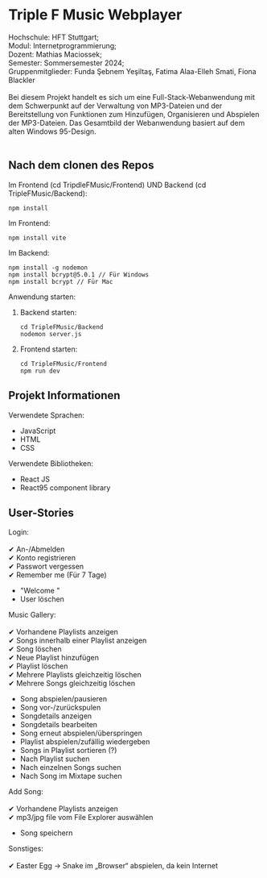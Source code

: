 # Triple F Music Webplayer

Hochschule: HFT Stuttgart;<br>
Modul: Internetprogrammierung;<br>
Dozent: Mathias Maciossek;<br>
Semester: Sommersemester 2024;<br>
Gruppenmitglieder: Funda Şebnem Yeşiltaş, Fatima Alaa-Elleh Smati, Fiona Blackler<br>
<br>
Bei diesem Projekt handelt es sich um eine Full-Stack-Webanwendung mit dem Schwerpunkt auf der Verwaltung von MP3-Dateien und der Bereitstellung von Funktionen zum Hinzufügen, Organisieren und Abspielen der MP3-Dateien. Das Gesamtbild der Webanwendung basiert auf dem alten Windows 95-Design.<br>
<br>
## Nach dem clonen des Repos
Im Frontend (cd TripdleFMusic/Frontend) UND Backend (cd TripleFMusic/Backend):<br>
~~~
npm install
~~~

Im Frontend:
~~~
npm install vite
~~~

Im Backend:
~~~
npm install -g nodemon
npm install bcrypt@5.0.1 // Für Windows
npm install bcrypt // Für Mac
~~~

Anwendung starten:

1. Backend starten:
   ~~~
   cd TripleFMusic/Backend
   nodemon server.js
   ~~~
3. Frontend starten:
   ~~~
   cd TripleFMusic/Frontend
   npm run dev
   ~~~

## Projekt Informationen
Verwendete Sprachen:

- JavaScript
- HTML
- CSS

Verwendete Bibliotheken:

- React JS
- React95 component library

## User-Stories

Login:<br>
<br>
✔ An-/Abmelden <br>
✔ Konto registrieren<br>
✔ Passwort vergessen<br>
✔ Remember me (Für 7 Tage)<br>

- "Welcome <username>"
- User löschen

Music Gallery:<br>
<br>
✔ Vorhandene Playlists anzeigen <br>
✔ Songs innerhalb einer Playlist anzeigen <br>
✔ Song löschen <br>
✔ Neue Playlist hinzufügen <br>
✔ Playlist löschen <br>
✔ Mehrere Playlists gleichzeitig löschen <br>
✔ Mehrere Songs gleichzeitig löschen <br>

- Song abspielen/pausieren
- Song vor-/zurückspulen
- Songdetails anzeigen
- Songdetails bearbeiten
- Song erneut abspielen/überspringen
- Playlist abspielen/zufällig wiedergeben
- Songs in Playlist sortieren (?)
- Nach Playlist suchen
- Nach einzelnen Songs suchen
- Nach Song im Mixtape suchen<br>

Add Song:<br>
<br>
✔ Vorhandene Playlists anzeigen <br>
✔ mp3/jpg file vom File Explorer auswählen <br>

- Song speichern

Sonstiges:<br>
<br>
✔ Easter Egg -> Snake im „Browser“ abspielen, da kein Internet
